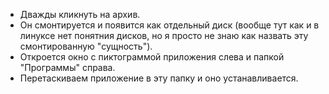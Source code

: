 * Дважды кликнуть на архив.
* Он смонтируется и появится как отдельный диск (вообще тут как и в линуксе нет понятния дисков, но я просто не знаю как назвать эту смонтированную "сущность").
* Откроется окно с пиктограммой приложения слева и папкой "Программы" справа.
* Перетаскиваем приложение в эту папку и оно устанавливается.